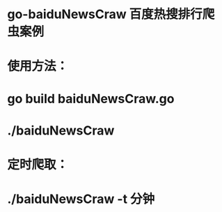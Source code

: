 # go-baiduNewsCraw 百度热搜排行爬虫案例

# 使用方法：
# go build baiduNewsCraw.go 
# ./baiduNewsCraw 
# 定时爬取：
# ./baiduNewsCraw -t 分钟 


